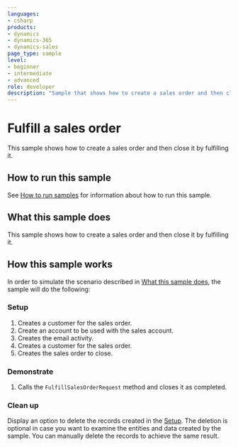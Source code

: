 ```yaml
---
languages:
- csharp
products:
- dynamics
- dynamics-365
- dynamics-sales
page_type: sample
level: 
- beginner
- intermediate
- advanced
role: developer
description: "Sample that shows how to create a sales order and then close it by fulfilling it in Dynamics 365 Sales."
---
```


# Fulfill a sales order

This sample shows how to create a sales order and then close it by fulfilling it.

## How to run this sample

See [How to run samples](https://github.com/microsoft/Dynamics365-Apps-Samples/blob/master/sales/README.md) for information about how to run this sample.

## What this sample does

This sample shows how to create a sales order and then close it by fulfilling it.

## How this sample works

In order to simulate the scenario described in [What this sample does](#what-this-sample-does), the sample will do the following:

### Setup

1. Creates a customer for the sales order.
2. Create an account to be used with the sales account.
3. Creates the email activity.
4. Creates a customer for the sales order.
5. Creates the sales order to close.

### Demonstrate

1. Calls the `FulfillSalesOrderRequest` method and closes it as completed.

### Clean up

Display an option to delete the records created in the [Setup](#setup). The deletion is optional in case you want to examine the entities and data created by the sample. You can manually delete the records to achieve the same result.
